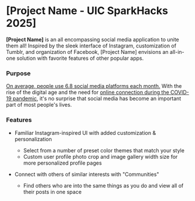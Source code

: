 # [Project Name - UIC SparkHacks 2025]

**[Project Name]** is an all encompassing social media application to unite them all! Inspired by the sleek interface of Instagram, customization of Tumblr, and organization of Facebook, [Project Name] envisions an all-in-one solution with favorite features of other popular apps.

### Purpose
[On average, people use 6.8 social media platforms each month.](https://datareportal.com/social-media-users) With the rise of the digital age and the need for [online connection during the COVID-19 pandemic](https://www.nbcnews.com/health/health-news/here-are-stay-home-orders-across-country-n1168736), it's no surprise that social media has become an important part of most people's lives. 

### Features
- Familiar Instagram-inspired UI with added customization & personalization
    - Select from a number of preset color themes that match your style
    - Custom user profile photo crop and image gallery width size for more personalized profile pages

- Connect with others of similar interests with "Communities"
    - Find others who are into the same things as you do and view all of their posts in one space
